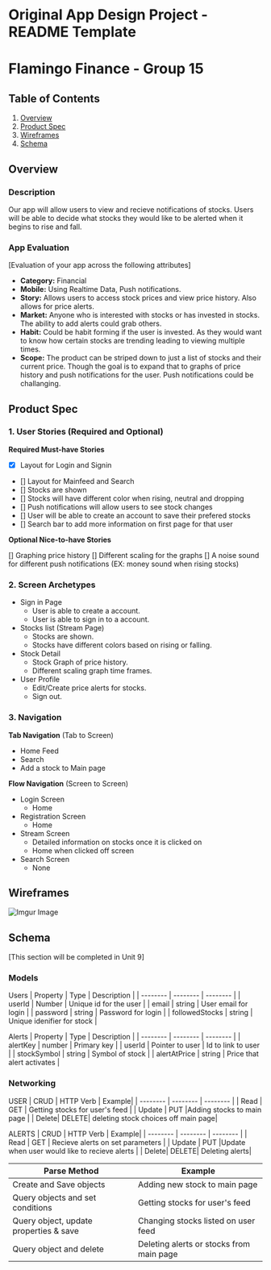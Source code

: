 Original App Design Project - README Template
===

# Flamingo Finance - Group 15

## Table of Contents
1. [Overview](#Overview)
1. [Product Spec](#Product-Spec)
1. [Wireframes](#Wireframes)
2. [Schema](#Schema)

## Overview
### Description
Our app will allow users to view and recieve notifications of stocks. Users will be able to decide what stocks they would like to be alerted when it begins to rise and fall.  

### App Evaluation
[Evaluation of your app across the following attributes]
- **Category:** Financial 
- **Mobile:** Using Realtime Data, Push notifications.
- **Story:** Allows users to access stock prices and view price history. Also allows for price alerts.
- **Market:** Anyone who is interested with stocks or has invested in stocks. The ability to add alerts could grab others.
- **Habit:** Could be habit forming if the user is invested. As they would want to know how certain stocks are trending leading to viewing multiple times.
- **Scope:** The product can be striped down to just a list of stocks and their current price. Though the goal is to expand that to graphs of price history and push notifications for the user. Push notifications could be challanging.

## Product Spec

### 1. User Stories (Required and Optional)

**Required Must-have Stories**

- [X] Layout for Login and Signin
- [] Layout for Mainfeed and Search
- [] Stocks are shown
- [] Stocks will have different color when rising, neutral and dropping 
- [] Push notifications will allow users to see stock changes 
- [] User will be able to create an account to save their prefered stocks
- [] Search bar to add more information on first page for that user

**Optional Nice-to-have Stories**

[] Graphing price history
[] Different scaling for the graphs
[] A noise sound for different push notifications (EX: money sound when rising stocks)

### 2. Screen Archetypes

* Sign in Page
   * User is able to create a account.
   * User is able to sign in to a account.
* Stocks list (Stream Page)
   * Stocks are shown.
   * Stocks have different colors based on rising or falling.
* Stock Detail
   * Stock Graph of price history.
   * Different scaling graph time frames.
* User Profile
   * Edit/Create price alerts for stocks.
   * Sign out.


### 3. Navigation

**Tab Navigation** (Tab to Screen)

* Home Feed
* Search
* Add a stock to Main page

**Flow Navigation** (Screen to Screen)

* Login Screen 
   * Home
* Registration Screen 
   * Home
* Stream Screen
    * Detailed information on stocks once it is clicked on
    * Home when clicked off screen
* Search Screen 
    * None

## Wireframes
![Imgur Image](https://imgur.com/YwA7eKJ.jpg)

## Schema 
[This section will be completed in Unit 9]
### Models

Users
| Property | Type     | Description |
| -------- | -------- | -------- |
| userId   | Number   | Unique id for the user  |
| email    | string   | User email for login |
| password | string   | Password for login     |
| followedStocks | string | Unique idenifier for stock |


Alerts
| Property | Type     | Description |
| -------- | -------- | -------- |
| alertKey | number  | Primary key  |
| userId   | Pointer to user   | Id to link to user  |
| stockSymbol    | string   | Symbol of stock |
| alertAtPrice | string  | Price that alert activates  |



### Networking

USER
| CRUD  | HTTP Verb | Example|
| -------- | -------- | -------- |
|  Read  | GET    | Getting stocks for user's feed  |
| Update   | PUT      |Adding stocks to main page |
| Delete| DELETE| deleting stock choices off main page|
 
 ALERTS
 | CRUD  | HTTP Verb | Example|
| -------- | -------- | -------- |
|  Read  | GET    | Recieve alerts on set parameters |
| Update | PUT      |Update when user would like to recieve alerts  |
| Delete| DELETE| Deleting alerts|



| Parse Method            | Example                       |
| ----------------------- | ----------------------------- |
| Create and Save objects | Adding new stock to main page |
|Query objects and set conditions| Getting stocks for user's feed|
|Query object, update properties & save| Changing stocks listed on user feed|
|Query object and delete| Deleting alerts or stocks from main page|
